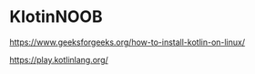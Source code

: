 # KlotinNOOB

https://www.geeksforgeeks.org/how-to-install-kotlin-on-linux/


https://play.kotlinlang.org/
